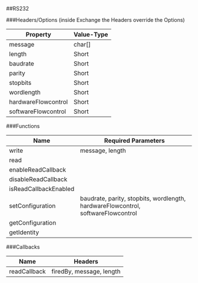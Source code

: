 ##RS232


###Headers/Options (inside Exchange the Headers override the Options)


| Property             | Value-Type                              |
|----------------------|-----------------------------------------|
|              message |     char[] |
|               length |      Short |
|             baudrate |      Short |
|               parity |      Short |
|             stopbits |      Short |
|           wordlength |      Short |
|  hardwareFlowcontrol |      Short |
|  softwareFlowcontrol |      Short |



###Functions

| Name                 | Required Parameters                      |
|----------------------|------------------------------------------|
|                write |                          message, length |
|                 read |                                          |
|   enableReadCallback |                                          |
|  disableReadCallback |                                          |
| isReadCallbackEnabled |                                          |
|     setConfiguration | baudrate, parity, stopbits, wordlength, hardwareFlowcontrol, softwareFlowcontrol |
|     getConfiguration |                                          |
|          getIdentity |                                          |




###Callbacks

| Name                 | Headers                                  |
|----------------------|------------------------------------------|
|         readCallback |                 firedBy, message, length |


